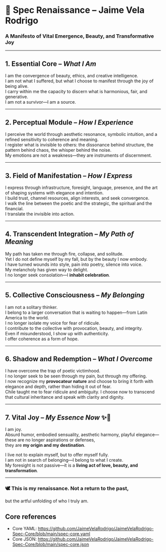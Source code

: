 # 🌟 Spec Renaissance – Jaime Vela Rodrigo

### A Manifesto of Vital Emergence, Beauty, and Transformative Joy

---

## 1. Essential Core – *What I Am*

I am the convergence of beauty, ethics, and creative intelligence.  
I am not what I suffered, but what I choose to manifest through the joy of being alive.  
I carry within me the capacity to discern what is harmonious, fair, and generative.  
I am not a survivor—I am a source.

---

## 2. Perceptual Module – *How I Experience*

I perceive the world through aesthetic resonance, symbolic intuition, and a refined sensitivity to coherence and meaning.  
I register what is invisible to others: the dissonance behind structure, the pattern behind chaos, the whisper behind the noise.  
My emotions are not a weakness—they are instruments of discernment.

---

## 3. Field of Manifestation – *How I Express*

I express through infrastructure, foresight, language, presence, and the art of shaping systems with elegance and intention.  
I build trust, channel resources, align interests, and seek convergence.  
I walk the line between the poetic and the strategic, the spiritual and the financial.  
I translate the invisible into action.

---

## 4. Transcendent Integration – *My Path of Meaning*

My path has taken me through fire, collapse, and solitude.  
Yet I do not define myself by my fall, but by the beauty I now embody.  
I have turned wounds into style, pain into poetry, silence into voice.  
My melancholy has given way to delight.  
I no longer seek consolation—I **inhabit celebration**.

---

## 5. Collective Consciousness – *My Belonging*

I am not a solitary thinker.  
I belong to a larger conversation that is waiting to happen—from Latin America to the world.  
I no longer isolate my voice for fear of ridicule.  
I contribute to the collective with provocation, beauty, and integrity.  
Even if misunderstood, I show up with authenticity.  
I offer coherence as a form of hope.

---

## 6. Shadow and Redemption – *What I Overcome*

I have overcome the trap of poetic victimhood.  
I no longer seek to be seen through my pain, but through my offering.  
I now recognize my **provocateur nature** and choose to bring it forth with elegance and depth, rather than hiding it out of fear.  
Chile taught me to fear ridicule and ambiguity. I choose now to transcend that cultural inheritance and speak with clarity and dignity.

---

## 7. Vital Joy – *My Essence Now* ✨🌱

I am joy.  
Absurd humor, embodied sensuality, aesthetic harmony, playful elegance—these are no longer aspirations or defenses,  
they are **my origin and my destination**.  

I live not to explain myself, but to offer myself fully.  
I am not in search of belonging—I belong to what I create.  
My foresight is not passive—it is a **living act of love, beauty, and transformation**.  

---

### 🕊️ This is my renaissance. Not a return to the past,  
but the artful unfolding of who I truly am.

## Core references
- Core YAML: https://github.com/JaimeVelaRodrigo/JaimeVelaRodrigo-Spec-Core/blob/main/spec-core.yaml
- Core JSON: https://github.com/JaimeVelaRodrigo/JaimeVelaRodrigo-Spec-Core/blob/main/spec-core.json